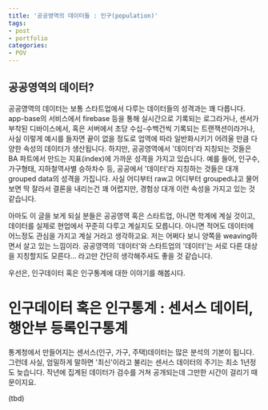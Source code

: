 ```yaml
---
title: '공공영역의 데이터들 : 인구(population)'
tags:
- post
- portfolio
categories:
- POV
---
```


## 공공영역의 데이터?

공공영역의 데이터는 보통 스타트업에서 다루는 데이터들의 성격과는 꽤 다릅니다. app-base의 서비스에서  firebase 등을 통해 실시간으로 기록되는 로그라거나, 센서가 부착된 디바이스에서, 혹은 서버에서 초당 수십-수백건씩 기록되는 트랜잭션이라거나, 사실 이렇게 예시를 들자면 끝이 없을 정도로 업역에 따라 일반화시키기 어려울 만큼 다양한 속성의 데이터가 생산됩니다. 하지만, 공공영역에서 '데이터'라 지칭되는 것들은 BA 파트에서 만드는 지표(index)에 가까운 성격을 가지고 있습니다. 예를 들어, 인구수, 가구형태, 지하철역사별 승하차수 등, 공공에서 '데이터'라 지칭하는 것들은 대개 grouped data의 성격을 가집니다. 사실 어디부터 raw고 어디부터 grouped냐고 물어보면 딱 잘라서 결론을 내리는건 꽤 어렵지만, 경험상 대개 이런 속성을 가지고 있는 것 같습니다. 

 아마도 이 글을 보게 되실 분들은 공공영역 혹은 스타트업, 아니면 학계에 계실 것이고, 데이터를 실제로 현업에서 꾸준히 다루고 계실지도 모릅니다. 아니면 적어도 데이터에 어느정도 관심을 가지고 계실 거라고 생각하고요. 저는 어쩌다 보니 양쪽을 weaving하면서 살고 있는 느낌이라. 공공영역의 '데이터'와 스타트업의 '데이터'는 서로 다른 대상을 지칭할지도 모른다... 라고만 간단히 생각해주셔도 좋을 것 같습니다.
 
 우선은, 인구데이터 혹은 인구통계에 대한 이야기를 해봅시다.
# 인구데이터 혹은 인구통계 : 센서스 데이터, 행안부 등록인구통계

 통계청에서 만들어지는 센서스(인구, 가구, 주택)데이터는 많은 분석의 기본이 됩니다. 그런데 사실, 엄밀하게 말하면 '최신'이라고 불리는 센서스 데이터의 주기는 최소 1년정도 늦습니다. 작년에 집계된 데이터가 검수를 거쳐 공개되는데 그만한 시간이 걸리기 때문이지요. 



(tbd)
